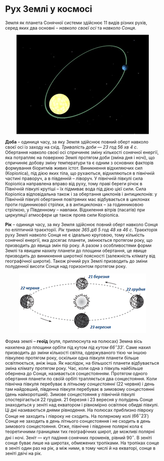 Рух Землі у космосі
===================

Земля як планета Сонячної системи здійснює 11 видів різних рухів, серед
яких два основні – *навколо своєї осі* та *навколо Сонця*.


<div align="center">
<img src="2.png">
</div>

**Доба** – одиниця часу, за яку Земля здійснює повний оберт навколо
своєї осі із заходу на схід. *Тривалість доби — 23 год 56 хв 4 с*.
Обертання навколо своєї осі спричиняє зміну кількості сонячної енергії,
яка потрапляє на поверхню Землі протягом доби (зміна дня і ночі), що
спричиняє добову зміну температури та є одним з основних факторів
формування біоритмів живих істот. Виникнення відхиляючих сил
(Коріоліса), під дією яких тіла, що рухаються, відхиляються в північній
частині праворуч, а в південній – ліворуч. У північній півкулі сила
Коріоліса направлена вправо від руху, тому праві береги річок в
Північній півкулі крутіші – їх підмиває вода під дією цієї сили. Сила
Коріоліса відповідальна також і за обертання циклонів і антициклонів: у
Північній півкулі обертання повітряних мас відбувається в циклонах проти
годинникової стрілки, а в антициклонах – за годинниковою стрілкою, у
Південному – навпаки. Відхилення вітрів (пасатів) при циркуляції
атмосфери це також прояв сили Коріоліса.

**Рік** – одиниця часу, за яку Земля здійснює повний оберт навколо Сонця
по еліптичній траєкторії. *Рік триває 365 діб 5 год 48 хв 46 с*.
Траєкторія руху Землі навколо Сонця не є ідеально круговою, тому
кількість сонячної енергії, яка досягає планети, змінюється протягом
року, що призводить до явища змін пір року. А разом з особливостями
форми Землі та явищем нахилу планети до площини обертання, це явище
призводить до виникнення широтної поясності (залежність клімату від
географічної широти). Також річний рух Землі призводить до зміни
полуденної висоти Сонця над горизонтом протягом року.

<div align="center">
<img src="123.png">
</div>

Форма землі – **геоїд** (куля, приплюснута на полюсах) Земна вісь
нахилена до площини орбіти під кутом *під кутом $66^{\circ}33'$*. Саме
нахил призводить до зміни кількості світла, одержуваного тією чи іншою
півкулею протягом року, оскільки одна півкуля планети більше
освітлюється, аніж інша. Як наслідок, на більшості планети відбувається
зміна клімату протягом року. Час, коли одна з півкуль найбільше обернена
до Сонця, називається сонцестоянням. Протягом одного обертання планети
по своїй орбіті трапляється два сонцестояння. Коли північна півкуля
перебуває в *літньому сонцестоянні* (22 червня) і день там найдовший,
південна півкуля перебуває в зимовому сонцестоянні (день найкоротший).
Зимове сонцестояння у північній півкулі спостерігається 22 грудня. 21
березня і 23 вересня у полудень Сонце знаходиться у зеніті над екватором
і рівномірно освітлює обидві півкулі. Ці дні називаються днями
рівнодення. На полюсах приблизно півроку Сонце не заходить і півроку не
сходить. На полярному колі ($66^{\circ}23'$) Сонце не заходить в день
літнього сонцестояння і не сходить в день зимового сонцестояння. Отже,
північне і південне полярні кола є теоретичними границями тих
географічних широт, де можливі полярні дні і ночі. Зеніт — кут падіння
сонячних променів, рівний $90^{\circ}$. В зеніті сонце буває лише на
широтах, обмежених тропіками. На тропіках сонце в зеніті один раз на
рік, а між ними, в тому числі й на екваторі, сонце в зеніті двічі на
рік.
